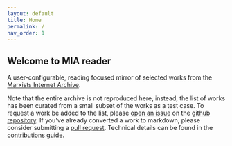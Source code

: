```yaml
---
layout: default
title: Home
permalink: /
nav_order: 1
---
```


## Welcome to MIA reader 

A user-configurable, reading focused mirror of selected works from the [Marxists Internet Archive](https://www.marxists.org/).

Note that the entire archive is not reproduced here, instead, the list of works has been curated from a small subset of the works as a test case. To request a work be added to the list, please [open an issue](https://github.com/victoria-riley-barnett/mia-reader/issues) on the [github repository](https://www.github.com/victoria-riley-barnett/mia-reader). If you've already converted a work to markdown, please consider submitting a [pull request](https://github.com/victoria-riley-barnett/mia-reader/pulls). Technical details can be found in the [contributions guide](/contributing).